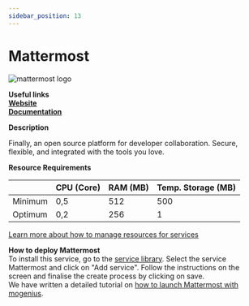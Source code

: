 ```yaml
---
sidebar_position: 13
---
```


# Mattermost

![mattermost logo](https://api.mogenius.com/file/id/c30c21cb-e209-4677-a2cd-67858310f9cf)

**Useful links**  
**[Website](https://mattermost.com/)**  
**[Documentation](https://docs.mattermost.com/)**  

**Description**

Finally, an open source platform for developer collaboration. Secure, flexible, and integrated with the tools you love. 

**Resource Requirements**

||CPU (Core)|RAM (MB)  |Temp. Storage (MB)|
|--|--|--|--|
| Minimum | 0,5 |512| 500
| Optimum | 0,2 |256| 1

[Learn more about how to manage resources for services](./../cloud-management/resource-management.md)

**How to deploy Mattermost**  
To install this service, go to the [service library](./../mogenius-platform/service-library.md). Select the service Mattermost and click on "Add service". Follow the instructions on the screen and finalise the create process by clicking on save.  
We have written a detailed tutorial on [how to launch Mattermost with mogenius](./../tutorials/launch-mattermost.md).

